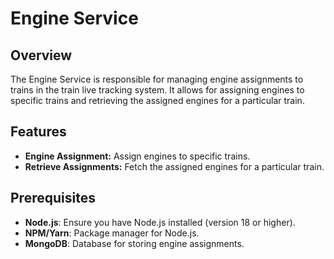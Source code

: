 # Engine Service

## Overview

The Engine Service is responsible for managing engine assignments to trains in the train live tracking system. It allows for assigning engines to specific trains and retrieving the assigned engines for a particular train.

## Features

- **Engine Assignment:** Assign engines to specific trains.
- **Retrieve Assignments:** Fetch the assigned engines for a particular train.

## Prerequisites

- **Node.js**: Ensure you have Node.js installed (version 18 or higher).
- **NPM/Yarn**: Package manager for Node.js.
- **MongoDB**: Database for storing engine assignments.